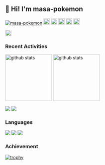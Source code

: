 ## 👋 Hi! I'm masa-pokemon

<p align="left"> 
  <a href="https://github.com/masa-pokemon/masa-pokemon/"><img src="https://komarev.com/ghpvc/?username=masa-pokemon" alt="masa-pokemon" /></a>
  <a href="https://github.com/masa-pokemon"><img height="20" src="https://img.shields.io/github/followers/masa-pokemon?label=follow&logo=github&style=flat" /></a>
  <a href="https://github.com/masa-pokemon"><img height="20" src="https://img.shields.io/github/stars/masa-pokemon?logo=github&style=flat" /></a>
  <a href="https://gitstar-ranking.com/masa-pokemon"><img height="20" src="https://img.shields.io/endpoint?label=star ranking&logo=github&style=flat&url=https%3A%2F%2Fgitstar-ranking.com%2Fusers%2Fmasa-pokemon%2Fshields" /></a>
  <a href="https://user-badge.committers.top/japan/masa-pokemon"><img height="20" src="https://user-badge.committers.top/japan/masa-pokemon.svg" /></a>
  <a href="https://github.com/gayanvoice/top-github-users/blob/main/markdown/followers/japan.md"><img height="20" src="https://img.shields.io/badge/dynamic/json?url=https%3A%2F%2Fraw.githubusercontent.com%2Fmasa-pokemon%2Fmasa-pokemon%2Fmain%2Fassets%2Fgithub-followed-ranking.json&query=key&prefix=%23&label=followed%20rank&color=brightgreen&logo=github" /></a>
</p>

<p align="left"> 
  <a href="http://x.com/masagon_pokemon"><img height="20" src="https://img.shields.io/twitter/follow/masagon_pokemon?style=flat&logo=x" /></a>
</p>

### Recent Activities

<p align="left">
  <a href="https://github.com/anuraghazra/github-readme-stats"><img alt="github stats" height="150px" src="https://github-readme-stats.vercel.app/api?username=masa-pokemon&count_private=true&show_icons=true&custom_title=GitHub%20Stats&hide_border=true&theme=transparent" /></a>
  <a href="https://github.com/DenverCoder1/github-readme-streak-stats"><img alt="github stats" height="150px" src="https://github-readme-streak-stats.herokuapp.com/?user=masa-pokemon&theme=transparent&hide_border=true" /></a>
</p>

[![](http://github-profile-summary-cards.vercel.app/api/cards/profile-details?username=masa-pokemon&theme=transparent)](https://github.com/vn7n24fzkq/github-profile-summary-cards)
[![](https://github-readme-activity-graph.vercel.app/graph?username=masa-pokemon&theme=github-dark-dimmed&custom_title=Contribution%20Graph%20in%20the%20last%2031%20days&hide_border=true)](https://github.com/Ashutosh00710/github-readme-activity-graph)

### Languages

[![](http://github-profile-summary-cards.vercel.app/api/cards/repos-per-language?username=masa-pokemon&theme=transparent)](https://github.com/vn7n24fzkq/github-profile-summary-cards)
[![](http://github-profile-summary-cards.vercel.app/api/cards/most-commit-language?username=masa-pokemon&theme=transparent)](https://github.com/vn7n24fzkq/github-profile-summary-cards)
[![](https://github-readme-stats.vercel.app/api/top-langs/?username=masa-pokemon&layout=compact&count_private=true&show_icons=true&theme=transparent&hide_border=true)](https://github.com/anuraghazra/github-readme-stats)

<!-- Made with [](https://ossinsight.io/) -->

<!-- Copy-paste in your Readme.md file -->


<!-- Made with [](https://ossinsight.io/) -->

### Achievement

[![trophy](https://github-profile-trophy.vercel.app/?username=masa-pokemon&no-frame=true&no-bg=true&theme=onedark)](https://github.com/ryo-ma/github-profile-trophy)
